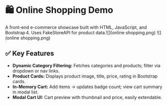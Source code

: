 
# 🛍️ Online Shopping Demo

A front-end e-commerce showcase built with HTML, JavaScript, and Bootstrap 4. Uses FakeStoreAPI for product data.![](online shopping.png)
  ![](online shopping.png)
## ✅ Key Features

- **Dynamic Category Filtering:** Fetches categories and products; filter via dropdown or nav links.
- **Product Cards:** Displays product image, title, price, rating in Bootstrap cards.
- **In-Memory Cart:** Add items → updates badge count; view cart summary in modal list.
- **Modal Cart UI:** Cart preview with thumbnail and price, easily extendable.
